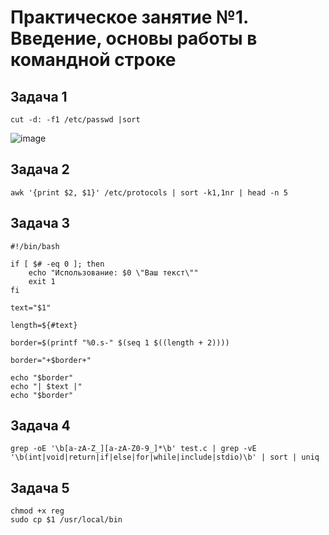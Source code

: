 # Практическое занятие №1. Введение, основы работы в командной строке


## Задача 1
```cut -d: -f1 /etc/passwd |sort```

![image](https://github.com/user-attachments/assets/38aab82b-6af9-4a3a-9969-3ea4c6ed6b36)


## Задача 2
```awk '{print $2, $1}' /etc/protocols | sort -k1,1nr | head -n 5```


## Задача 3
```
#!/bin/bash

if [ $# -eq 0 ]; then
    echo "Использование: $0 \"Ваш текст\""
    exit 1
fi

text="$1"

length=${#text}

border=$(printf "%0.s-" $(seq 1 $((length + 2))))

border="+$border+"

echo "$border"
echo "| $text |"
echo "$border"
```            


## Задача 4
```
grep -oE '\b[a-zA-Z_][a-zA-Z0-9_]*\b' test.c | grep -vE '\b(int|void|return|if|else|for|while|include|stdio)\b' | sort | uniq
```


## Задача 5
```
chmod +x reg
sudo cp $1 /usr/local/bin
```
